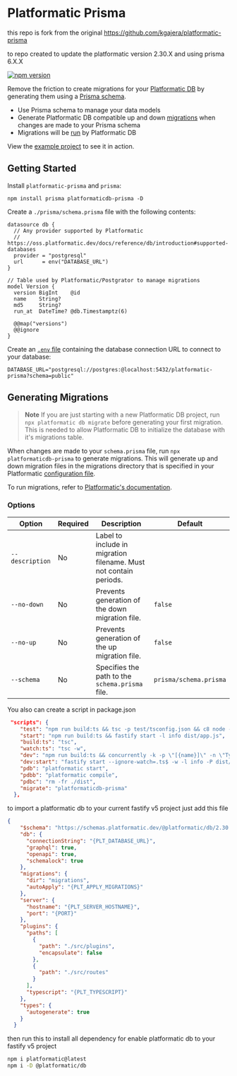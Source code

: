 # Platformatic Prisma

this repo is fork from the original https://github.com/kgajera/platformatic-prisma

to repo created to update the platformatic version 2.30.X and using prisma 6.X.X

[![npm version](https://badge.fury.io/js/platformaticdb-prisma.svg)](https://www.npmjs.com/package/platformaticdb-prisma)

Remove the friction to create migrations for your [Platformatic DB](https://oss.platformatic.dev/docs/reference/db/introduction) by generating them using a [Prisma schema](https://www.prisma.io/docs/concepts/components/prisma-schema).

- Use Prisma schema to manage your data models
- Generate Platformatic DB compatible up and down [migrations](https://oss.platformatic.dev/docs/reference/db/migrations) when changes are made to your Prisma schema
- Migrations will be [run](https://oss.platformatic.dev/docs/reference/db/migrations#how-to-run-migrations) by Platformatic DB

View the [example project](./example) to see it in action.

## Getting Started

Install `platformatic-prisma` and `prisma`:

```
npm install prisma platformaticdb-prisma -D
```

Create a `./prisma/schema.prisma` file with the following contents:

```prisma
datasource db {
  // Any provider supported by Platformatic
  // https://oss.platformatic.dev/docs/reference/db/introduction#supported-databases
  provider = "postgresql"
  url      = env("DATABASE_URL")
}

// Table used by Platformatic/Postgrator to manage migrations
model Version {
  version BigInt    @id
  name    String?
  md5     String?
  run_at  DateTime? @db.Timestamptz(6)

  @@map("versions")
  @@ignore
}
```

Create an [`.env` file](https://www.prisma.io/docs/guides/development-environment/environment-variables#using-env-files) containing the database connection URL to connect to your database:

```
DATABASE_URL="postgresql://postgres:@localhost:5432/platformatic-prisma?schema=public"
```

## Generating Migrations

> **Note**
> If you are just starting with a new Platformatic DB project, run `npx platformatic db migrate` before generating your first migration. This is needed to allow Platformatic DB to initialize the database with it's migrations table.

When changes are made to your `schema.prisma` file, run `npx platformaticdb-prisma` to generate migrations. This will generate up and down migration files in the migrations directory that is specified in your Platformatic [configuration file](https://oss.platformatic.dev/docs/reference/db/configuration#configuration-file).

To run migrations, refer to [Platformatic's documentation](https://oss.platformatic.dev/docs/reference/db/migrations).

### Options

| Option          | Required | Description                                                       | Default                |
| --------------- | -------- | ----------------------------------------------------------------- | ---------------------- |
| `--description` | No       | Label to include in migration filename. Must not contain periods. |                        |
| `--no-down`     | No       | Prevents generation of the down migration file.                   | `false`                |
| `--no-up`       | No       | Prevents generation of the up migration file.                     | `false`                |
| `--schema`      | No       | Specifies the path to the `schema.prisma` file.                   | `prisma/schema.prisma` |


You also can create a script in package.json

```json
 "scripts": {
    "test": "npm run build:ts && tsc -p test/tsconfig.json && c8 node --test -r ts-node/register \"test/**/*.ts\"",
    "start": "npm run build:ts && fastify start -l info dist/app.js",
    "build:ts": "tsc",
    "watch:ts": "tsc -w",
    "dev": "npm run build:ts && concurrently -k -p \"[{name}]\" -n \"TypeScript,App\" -c \"yellow.bold,cyan.bold\" \"npm:watch:ts\" \"npm:dev:start\"",
    "dev:start": "fastify start --ignore-watch=.ts$ -w -l info -P dist/app.js",
    "pdb": "platformatic start",
    "pdbb": "platformatic compile",
    "pdbc": "rm -fr ./dist",
    "migrate": "platformaticdb-prisma"
  },

```

to import a platformatic db to your current fastify v5 project just add this file 

```json
{
    "$schema": "https://schemas.platformatic.dev/@platformatic/db/2.30.1.json",
    "db": {
      "connectionString": "{PLT_DATABASE_URL}",
      "graphql": true,
      "openapi": true,
      "schemalock": true
    },
    "migrations": {
      "dir": "migrations",
      "autoApply": "{PLT_APPLY_MIGRATIONS}"
    },
    "server": {
      "hostname": "{PLT_SERVER_HOSTNAME}",
      "port": "{PORT}"
    },
    "plugins": {
      "paths": [
        {
          "path": "./src/plugins",
          "encapsulate": false
        },
        {
          "path": "./src/routes"
        }
      ],
      "typescript": "{PLT_TYPESCRIPT}"
    },
    "types": {
      "autogenerate": true
    }
  }

```

then run this to install all dependency for enable platformatic db to your fastify v5 project

```bash
npm i platformatic@latest
npm i -D @platformatic/db
```